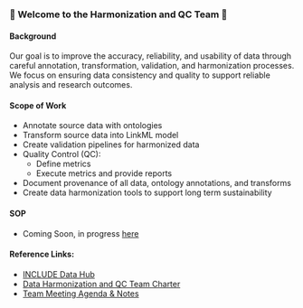 ### 🎉 Welcome to the Harmonization and QC Team 🎉

#### Background
Our goal is to improve the accuracy, reliability, and usability of data through careful annotation, transformation, validation, and harmonization processes. We focus on ensuring data consistency and quality to support reliable analysis and research outcomes.

#### Scope of Work
- Annotate source data with ontologies
- Transform source data into LinkML model
- Create validation pipelines for harmonized data
- Quality Control (QC):
  - Define metrics
  - Execute metrics and provide reports
- Document provenance of all data, ontology annotations, and transforms
- Create data harmonization tools to support long term sustainability

#### SOP 
- Coming Soon, in progress [here](https://docs.google.com/document/d/1aypERCPPfT8xziFIk7iA64O6qk3BEa7Sn5sBqPBNbEQ/edit?tab=t.0#heading=h.7n0q03hpdy4d)

#### Reference Links: 
- [INCLUDE Data Hub](https://portal.includedcc.org/)
- [Data Harmonization and QC Team Charter](https://docs.google.com/document/d/1TqGixEpweoHTxvq9aRMq_7zpGtw7Bqp32oqL8jzxU60/edit?usp=sharing)
- [Team Meeting Agenda & Notes](https://docs.google.com/document/d/13Hl8FHmkwXAdR3uCbOZ1ENlJiXr8QwEoKNV5lvWNNe4/edit?usp=sharing) 
